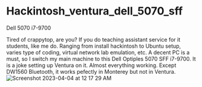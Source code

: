 # Hackintosh_ventura_dell_5070_sff
Dell 5070 i7-9700

Tired of crappytop, are you?
If you do teaching assistant service for it students, like me do.
Ranging from install hackintosh to Ubuntu setup, varies type of coding, virtual network lab emulation, etc. 
A decent PC is a must, so I switch my main machine to this Dell Optiples 5070 SFF i7-9700. 
It is a joke setting up Ventura on it.
Almost everything working. 
Except DW1560 Bluetooth, it works pefectly in Monterey but not in Ventura. 
![Screenshot 2023-04-04 at 12 17 29 AM](https://user-images.githubusercontent.com/10823037/229584871-2782856d-4ae6-400a-bb20-df2aa07d0f4f.png)
